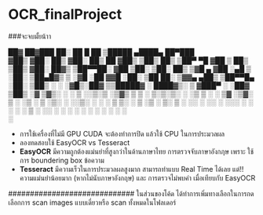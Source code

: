 # OCR_finalProject
###จะจบมั้ยน้าา

 ██▓    ██▓███      ██░ ██     █    ██     ▒█████      ▄████▄      ██▀███  
▓██▒   ▓██░  ██▒   ▓██░ ██▒    ██  ▓██▒   ▒██▒  ██▒   ▒██▀ ▀█     ▓██ ▒ ██▒
▒██▒   ▓██░ ██▓▒   ▒██▀▀██░   ▓██  ▒██░   ▒██░  ██▒   ▒▓█    ▄    ▓██ ░▄█ ▒
░██░   ▒██▄█▓▒ ▒   ░▓█ ░██    ▓▓█  ░██░   ▒██   ██░   ▒▓▓▄ ▄██▒   ▒██▀▀█▄  
░██░   ▒██▒ ░  ░   ░▓█▒░██▓   ▒▒█████▓    ░ ████▓▒░   ▒ ▓███▀ ░   ░██▓ ▒██▒
░▓     ▒▓▒░ ░  ░    ▒ ░░▒░▒   ░▒▓▒ ▒ ▒    ░ ▒░▒░▒░    ░ ░▒ ▒  ░   ░ ▒▓ ░▒▓░
 ▒ ░   ░▒ ░         ▒ ░▒░ ░   ░░▒░ ░ ░      ░ ▒ ▒░      ░  ▒        ░▒ ░ ▒░
 ▒ ░   ░░           ░  ░░ ░    ░░░ ░ ░    ░ ░ ░ ▒     ░             ░░   ░ 
 ░                  ░  ░  ░      ░            ░ ░     ░ ░            ░     
                                                      ░                    
                         
                                                                                                                                  
- การใช้เครื่องที่ไม่มี GPU CUDA จะต้องทำการปิด แล้วใช้ CPU ในการประมวลผล
- ลองทดสอบใช้ EasyOCR vs Tesseract
- **EasyOCR**  มีความถูกต้องแม่นยำที่สูงกว่าในด้านภาษาไทย การตรวจจับภาษาอังกฦษ เพราะ ใช้การ boundering box ข้อความ
- **Tesseract** มีความเร็วในการประมวลผลสูงมาก สามารถทำแบบ Real Time ได้เลย แต่!! ความแม่นยำน้อยมาก (หากไม่นับภาษาอังกฤษ) และ การตรวจไม่พบคำ เมื่อเทียบกับ EasyOCR

#############################
ในส่วนของโค้ด ได้ทำการเพิ่มทางเลือกในการกดเลือกการ scan images แบบเดี่ยวหรือ scan ทั้งหมดในโฟลเดอร์
